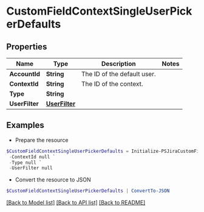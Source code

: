 # CustomFieldContextSingleUserPickerDefaults
## Properties

Name | Type | Description | Notes
------------ | ------------- | ------------- | -------------
**AccountId** | **String** | The ID of the default user. | 
**ContextId** | **String** | The ID of the context. | 
**Type** | **String** |  | 
**UserFilter** | [**UserFilter**](UserFilter.md) |  | 

## Examples

- Prepare the resource
```powershell
$CustomFieldContextSingleUserPickerDefaults = Initialize-PSJiraCustomFieldContextSingleUserPickerDefaults  -AccountId null `
 -ContextId null `
 -Type null `
 -UserFilter null
```

- Convert the resource to JSON
```powershell
$CustomFieldContextSingleUserPickerDefaults | ConvertTo-JSON
```

[[Back to Model list]](../README.md#documentation-for-models) [[Back to API list]](../README.md#documentation-for-api-endpoints) [[Back to README]](../README.md)

